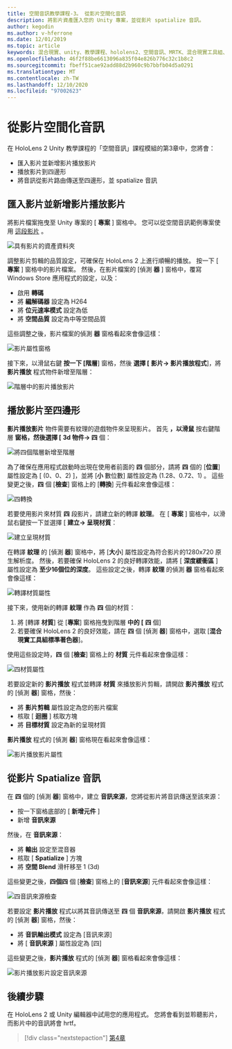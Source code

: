 ```yaml
---
title: 空間音訊教學課程-3。 從影片空間化音訊
description: 將影片資產匯入您的 Unity 專案，並從影片 spatialize 音訊。
author: kegodin
ms.author: v-hferrone
ms.date: 12/01/2019
ms.topic: article
keywords: 混合現實、unity、教學課程、hololens2、空間音訊、MRTK、混合現實工具組、UWP、Windows 10、HRTF、前端相關的傳送功能、回音、Microsoft 空間定位器、影片匯入、影片播放工具
ms.openlocfilehash: 46f2f88be6613096a835f04e826b776c32c1b8c2
ms.sourcegitcommit: fbeff51cae92add88d2b960c9b7bbfb04d5a0291
ms.translationtype: MT
ms.contentlocale: zh-TW
ms.lasthandoff: 12/10/2020
ms.locfileid: "97002623"
---
```

# <a name="spatializing-audio-from-a-video"></a>從影片空間化音訊
在 HoloLens 2 Unity 教學課程的「空間音訊」課程模組的第3章中，您將會：
* 匯入影片並新增影片播放影片
* 播放影片到四邊形
* 將音訊從影片路由傳送至四邊形，並 spatialize 音訊

## <a name="import-a-video-and-add-a-video-player"></a>匯入影片並新增影片播放影片

將影片檔案拖曳至 Unity 專案的 [ **專案** ] 窗格中。 您可以從空間音訊範例專案使用 [這段影片](https://github.com/microsoft/spatialaudio-unity/blob/develop/Samples/MicrosoftSpatializerSample/Assets/Microsoft%20HoloLens%20-%20Spatial%20Sound-PTPvx7mDon4.mp4?raw=true) 。

![具有影片的資產資料夾](images/spatial-audio/assets-folder-with-video.png)

調整影片剪輯的品質設定，可確保在 HoloLens 2 上進行順暢的播放。 按一下 [ **專案** ] 窗格中的影片檔案。 然後，在影片檔案的 [偵測 **器** ] 窗格中，覆寫 Windows Store 應用程式的設定，以及：
* 啟用 **轉碼**
* 將 **編解碼器** 設定為 H264
* 將 **位元速率模式** 設定為低
* 將 **空間品質** 設定為中等空間品質

這些調整之後，影片檔案的偵測 **器** 窗格看起來會像這樣：

![影片屬性窗格](images/spatial-audio/video-property-pane.png)

接下來，以滑鼠右鍵 **按一下 [階層**] 窗格，然後 **選擇 [** **影片-> 影片播放程式**]，將 **影片播放** 程式物件新增至階層：

![階層中的影片播放影片](images/spatial-audio/video-player-in-hierarchy.png)

## <a name="play-video-onto-a-quadrangle"></a>播放影片至四邊形
**影片播放影片** 物件需要有紋理的遊戲物件來呈現影片。 首先 **，以滑鼠** 按右鍵階層 **窗格，然後選擇 [** **3d 物件-> 四** 個：

![將四個階層新增至階層](images/spatial-audio/add-quad-to-hierarchy.png)

為了確保在應用程式啟動時出現在使用者前面的 **四** 個部分，請將 **四** 個的 [**位置**] 屬性設定為 [ (0、0、2) ]，並將 [**小** 數位數] 屬性設定為 (1.28、0.72、1) 。 這些變更之後，**四** 個 [**檢查**] 窗格上的 [**轉換**] 元件看起來會像這樣：

![四轉換](images/spatial-audio/quad-transform.png)

若要使用影片來材質 **四** 段影片，請建立新的轉譯 **紋理**。 在 [ **專案** ] 窗格中，以滑鼠右鍵按一下並選擇 [ **建立-> 呈現材質**：

![建立呈現材質](images/spatial-audio/create-render-texture.png)

在轉譯 **紋理** 的 [偵測 **器**] 窗格中，將 [**大小**] 屬性設定為符合影片的1280x720 原生解析度。 然後，若要確保 HoloLens 2 的良好轉譯效能，請將 [ **深度緩衝區** ] 屬性設定為 **至少16個位的深度**。 這些設定之後，轉譯 **紋理** 的偵測 **器** 窗格看起來會像這樣：

![轉譯材質屬性](images/spatial-audio/render-texture-properties.png)

接下來，使用新的轉譯 **紋理** 作為 **四** 個的材質：
1. 將 [轉譯 **材質**] 從 [**專案**] 窗格拖曳到階層 **中的 [** **四** 個]
2. 若要確保 HoloLens 2 的良好效能，請在 **四** 個 [偵測 **器**] 窗格中，選取 [**混合現實工具組標準著色器**]。

使用這些設定時，**四** 個 [**檢查**] 窗格上的 **材質** 元件看起來會像這樣：

![四材質屬性](images/spatial-audio/quad-texture-properties.png)

若要設定新的 **影片播放** 程式並轉譯 **材質** 來播放影片剪輯，請開啟 **影片播放** 程式的 [偵測 **器**] 窗格，然後：
* 將 **影片剪輯** 屬性設定為您的影片檔案
* 核取 [ **迴圈** ] 核取方塊
* 將 **目標材質** 設定為新的呈現材質

**影片播放** 程式的 [偵測 **器**] 窗格現在看起來會像這樣：

![影片播放影片屬性](images/spatial-audio/video-player-properties.png)

## <a name="spatialize-the-audio-from-the-video"></a>從影片 Spatialize 音訊
在 **四** 個的 [偵測 **器**] 窗格中，建立 **音訊來源**，您將從影片將音訊傳送至該來源：
* 按一下窗格底部的 [ **新增元件** ]
* 新增 **音訊來源**

然後，在 **音訊來源**：
* 將 **輸出** 設定至混音器
* 核取 [ **Spatialize** ] 方塊
* 將 **空間 Blend** 滑杆移至 1 (3d) 

這些變更之後，**四個四** 個 [**檢查**] 窗格上的 [**音訊來源**] 元件看起來會像這樣：

![四音訊來源檢查](images/spatial-audio/quad-audio-source-inspector.png)

若要設定 **影片播放** 程式以將其音訊傳送至 **四** 個 **音訊來源**，請開啟 **影片播放** 程式的 [偵測 **器**] 窗格，然後：
* 將 **音訊輸出模式** 設定為 [音訊來源]
* 將 [ **音訊來源** ] 屬性設定為 [四]

這些變更之後，**影片播放** 程式的 [偵測 **器**] 窗格看起來會像這樣：

![影片播放影片設定音訊來源](images/spatial-audio/video-player-set-audio-source.png)

## <a name="next-steps"></a>後續步驟
在 HoloLens 2 或 Unity 編輯器中試用您的應用程式。 您將會看到並聆聽影片，而影片中的音訊將會 hrtf。

> [!div class="nextstepaction"]
> [第4章](unity-spatial-audio-ch4.md) 

